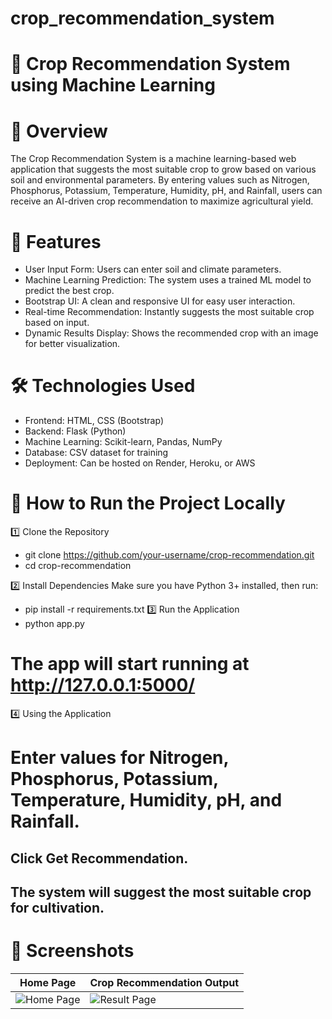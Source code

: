 ﻿# crop_recommendation_system

# 🌱 Crop Recommendation System using Machine Learning
# 📌 Overview
The Crop Recommendation System is a machine learning-based web application that suggests the most suitable crop to grow based on various soil and environmental parameters. By entering values such as Nitrogen, Phosphorus, Potassium, Temperature, Humidity, pH, and Rainfall, users can receive an AI-driven crop recommendation to maximize agricultural yield.

# 🎯 Features
- User Input Form: Users can enter soil and climate parameters.
- Machine Learning Prediction: The system uses a trained ML model to predict the best crop.
- Bootstrap UI: A clean and responsive UI for easy user interaction.
- Real-time Recommendation: Instantly suggests the most suitable crop based on input.
- Dynamic Results Display: Shows the recommended crop with an image for better visualization.
  
# 🛠️ Technologies Used
- Frontend: HTML, CSS (Bootstrap)
- Backend: Flask (Python)
- Machine Learning: Scikit-learn, Pandas, NumPy
- Database: CSV dataset for training
- Deployment: Can be hosted on Render, Heroku, or AWS
  
# 🚀 How to Run the Project Locally

1️⃣ Clone the Repository
- git clone https://github.com/your-username/crop-recommendation.git
- cd crop-recommendation

2️⃣ Install Dependencies
Make sure you have Python 3+ installed, then run:
- pip install -r requirements.txt
3️⃣ Run the Application
- python app.py
# The app will start running at http://127.0.0.1:5000/

4️⃣ Using the Application
# Enter values for Nitrogen, Phosphorus, Potassium, Temperature, Humidity, pH, and Rainfall.
## Click Get Recommendation.

## The system will suggest the most suitable crop for cultivation.

# 📸 Screenshots

| Home Page  | Crop Recommendation Output |
|------------|---------------------------|
| ![Home Page](https://i.postimg.cc/mgnt8wtf/Screenshot-2025-02-13-130927.png) | ![Result Page](https://i.postimg.cc/c4Hx23qs/Screenshot-2025-02-13-130552.png) |
